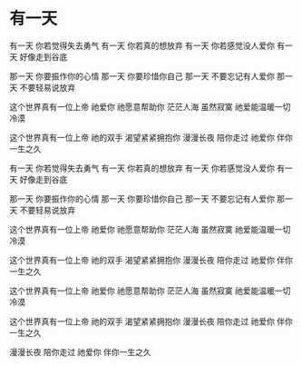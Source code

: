 # 有一天

有一天 你若觉得失去勇气
有一天 你若真的想放弃
有一天 你若感觉没人爱你
有一天 好像走到谷底

那一天 你要振作你的心情
那一天 你要珍惜你自己
那一天 不要忘记有人爱你
那一天 不要轻易说放弃

这个世界真有一位上帝
祂爱你 祂愿意帮助你
茫茫人海 虽然寂寞
祂爱能温暖一切冷漠

这个世界真有一位上帝
祂的双手 渴望紧紧拥抱你
漫漫长夜 陪你走过
祂爱你 伴你一生之久

有一天 你若觉得失去勇气
有一天 你若真的想放弃
有一天 你若感觉没人爱你
有一天 好像走到谷底

那一天 你要振作你的心情
那一天 你要珍惜你自己
那一天 不要忘记有人爱你
那一天 不要轻易说放弃

这个世界真有一位上帝
祂爱你 祂愿意帮助你
茫茫人海 虽然寂寞
祂爱能温暖一切冷漠

这个世界真有一位上帝
祂的双手 渴望紧紧拥抱你
漫漫长夜 陪你走过
祂爱你 伴你一生之久

这个世界真有一位上帝
祂爱你 祂愿意帮助你
茫茫人海 虽然寂寞
祂爱能温暖一切冷漠

这个世界真有一位上帝
祂的双手 渴望紧紧拥抱你
漫漫长夜 陪你走过
祂爱你 伴你一生之久

漫漫长夜 陪你走过
祂爱你 伴你一生之久